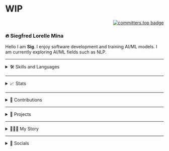# WIP

<div align="right">

[![committers.top badge](https://user-badge.committers.top/philippines/SiegfredLorelle.svg)](https://user-badge.committers.top/philippines/SiegfredLorelle)

</div> 

### 🔥 Siegfred Lorelle Mina 
Hello I am **Sig**. I enjoy software development and training AI/ML models. I am currently exploring AI/ML fields such as NLP.

---

<details>
<summary>🛠️ Skills and Languages</summary>
<br />
<div align="center">
    <!-- Languages -->
    <img src="https://skillicons.dev/icons?i=python,js,cs,php,c,r" />
    <br />
    <!-- DevOps -->
    <img src="https://skillicons.dev/icons?i=git,linux,bash,docker" />
    <br />
    <!-- Web Development -->
    <img src="https://skillicons.dev/icons?i=html,css,bootstrap,react,flask,laravel,wordpress,supabase" />
    <img alt="SQLAlechemy Logo" height="40px" width="40px" style="padding: 5px" src="./icons/skills-and-languages/sql-alchemy.png" />
    <br />
    <!-- Databases -->
    <img src="https://skillicons.dev/icons?i=sqlite,mysql,postgresql" />
    <br />
    <!-- Data and Machine Learning -->
    <img src="https://skillicons.dev/icons?i=tensorflow,sklearn" />
    <img alt="Matplotlib Logo" height="40px" width="40px" style="padding: 5px" src="https://cdn.jsdelivr.net/gh/devicons/devicon@latest/icons/matplotlib/matplotlib-original.svg" />
    <img alt="Keras Logo" height="40px" width="40px" style="padding: 5px" src="https://cdn.jsdelivr.net/gh/devicons/devicon@latest/icons/keras/keras-original.svg" />
    <img alt="Jupyter Logo" height="40px" width="40px" style="padding: 5px" src="https://cdn.jsdelivr.net/gh/devicons/devicon@latest/icons/jupyter/jupyter-original.svg" />
    <img alt="Pandas Logo" height="40px" width="40px" style="padding: 5px" src="./icons/skills-and-languages/pandas.jpg" />
    <img alt="Numpy Logo" height="40px" width="40px" style="padding: 5px" src="https://cdn.jsdelivr.net/gh/devicons/devicon@latest/icons/numpy/numpy-original.svg" />
    <br />
    <!-- Others -->
    <img src="https://skillicons.dev/icons?i=threejs,unity,markdown" />
    <img alt="Apache Cordova Logo" height="40px" width="40px" style="padding: 5px" src="./icons/skills-and-languages/apache-cordova.svg" />
    <br />
</div>
</details>

---

<details>
<summary>📈 Stats</summary>
<br />
<div align="center">
    <img height="175" src="https://github-readme-streak-stats-git-main-siegfredlorelle.vercel.app/?user=SiegfredLorelle&theme=github_dark-blue&exclude_repo=github-readme-streak-stats,github-readme-stats-copy">
    <img height="175" src="https://github-readme-stats-git-main-siegfredlorelle.vercel.app/api?username=SiegfredLorelle&show=prs_merged,prs_merged_percentage&theme=github_dark&rank_icon=github&include_all_commits=true&exclude_repo=github-readme-streak-stats,github-readme-stats-copy">
    <br />
    <img width="400" src="https://github-readme-stats.vercel.app/api/wakatime?username=SiegfredLorelle&layout=compact&theme=github_dark">
    <br />
    <img width="250" src="https://github-readme-stats-git-main-siegfredlorelle.vercel.app/api/top-langs/?username=SiegfredLorelle&layout=donut-vertical&langs_count=20&theme=github_dark&exclude_repo=github-readme-streak-stats,github-readme-stats-copy,laravel-wordpress-prac,portfolio-wp">
</div>
</details>

---

<details>
<summary>🐍 Contributions</summary>
<picture>
  <source media="(prefers-color-scheme: dark)" srcset="https://raw.githubusercontent.com/SiegfredLorelle/SiegfredLorelle/output/github-contribution-grid-snake-dark.svg">
  <source media="(prefers-color-scheme: light)" srcset="https://raw.githubusercontent.com/SiegfredLorelle/SiegfredLorelle/output/github-contribution-grid-snake.svg">
  <img alt="github contribution grid snake animation" src="https://raw.githubusercontent.com/SiegfredLorelle/SiegfredLorelle/output/github-contribution-grid-snake.svg">
</picture>
</details>

---

<details>
<summary>📂 Projects</summary>
<br />
<div align="center">
    <a href="https://github.com/LopezJER/banana-disease-classification-app"><img src="https://github-readme-stats.vercel.app/api/pin/?username=LopezJER&repo=banana-disease-classification-app&description_lines_count=2&theme=github_dark" /></a>
    <a href="https://github.com/SiegfredLorelle/cpe40032-Luksong-Baka-2&theme=github_dark"><img src="https://github-readme-stats.vercel.app/api/pin/?username=SiegfredLorelle&repo=cpe40032-Luksong-Baka-2&description_lines_count=2&theme=github_dark" /></a>
    <a href="https://github.com/SiegfredLorelle/compiled-50"><img src="https://github-readme-stats.vercel.app/api/pin/?username=SiegfredLorelle&repo=compiled-50&description_lines_count=2&theme=github_dark" /></a>
    <a href="https://github.com/SiegfredLorelle/rubiks-solver"><img src="https://github-readme-stats.vercel.app/api/pin/?username=SiegfredLorelle&repo=rubiks-solver&description_lines_count=2&theme=github_dark" /></a>
    <a href="https://github.com/tephnic813/accre-website"><img src="https://github-readme-stats.vercel.app/api/pin/?username=stephnic813&repo=accre-website&description_lines_count=2&theme=github_dark" /></a>
    <a href="https://github.com/SiegfredLorelle/library-management-app&description_lines_count=2&theme=github_dark"><img src="https://github-readme-stats.vercel.app/api/pin/?username=SiegfredLorelle&repo=library-management-app&description_lines_count=2&theme=github_dark" /></a>
    <a href="https://github.com/SiegfredLorelle/personal-website"><img src="https://github-readme-stats.vercel.app/api/pin/?username=SiegfredLorelle&repo=personal-website&description_lines_count=2&theme=github_dark" /></a>
    <a href="https://github.com/SiegfredLorelle/pup-hymn-karaoke"><img src="https://github-readme-stats.vercel.app/api/pin/?username=SiegfredLorelle&repo=pup-hymn-karaoke&description_lines_count=2&theme=github_dark" /></a>
    <a href="https://github.com/edgarpesguerrajr/transcript-generation-system"><img src="https://github-readme-stats.vercel.app/api/pin/?username=edgarpesguerrajr&repo=transcript-generation-system&description_lines_count=2&theme=github_dark" /></a>
    <a href="https://github.com/SiegfredLorelle/contact-tracing-app"><img src="https://github-readme-stats.vercel.app/api/pin/?username=SiegfredLorelle&repo=contact-tracing-app&description_lines_count=2&theme=github_dark" /></a>
    <a href="https://github.com/SiegfredLorelle/address-book"><img src="https://github-readme-stats.vercel.app/api/pin/?username=SiegfredLorelle&repo=address-book&description_lines_count=2&theme=github_dark" /></a>
    <a href="https://github.com/SiegfredLorelle/candy-machine-gui-ver"><img src="https://github-readme-stats.vercel.app/api/pin/?username=SiegfredLorelle&repo=candy-machine-gui-ver&description_lines_count=2&theme=github_dark" /></a>
</div>

</details>

---

<details>
<summary>👨🏻‍💻 My Story</summary>

Hello, I am **Siegfred Lorelle C. Mina**, people usually call me **Sig**. I am a 3rd-year computer engineering student at Polytechnic University of the Philippines - Sta. Mesa.

I was introduced to programming before college, although I started to truly appreciate it in my freshmen years.

I enjoy programming, and now it has become a hobby. In my spare time, I try to work on personal projects, take online courses, or solve LeetCode questions.

I love the challenge, the sense of accomplishment when solving a complicated problem, the broadness of the field, and the never-ending ways to solve and optimize solutions. There is so much to learn in programming.

This passion brought me to school organizations that share the same hobbies such as **Google Developer Student Club - PUP**. It allowed me and other members of the organization to explore different fields, hone our skills, collaborate with peers, and overall gain experiences.
</details>

---

<details>
<summary>🔗 Socials</summary>
<div align="center">
    <a href="https://github.com/SiegfredLorelle"><img height="40px" width="40px" src="./icons/socials/github.svg" /></a>
    <a href="https://www.facebook.com/profile.php?id=1718881634"><img height="40px" width="40px" src="./icons/socials/facebook.svg" /></a>
    <a href="mailto:siegfredlorelle09@gmail.com"><img height="40px" width="40px" src="./icons//socials/mail.svg" /></a>
    <a href="https://www.linkedin.com/in/siegfred-lorelle-mina"><img height="40px" width="40px" src="./icons/socials/linkedin-in.svg" /></a>
    <a href="https://siegfredlorelle.github.io/personal-website"><img height="40px" width="40px" src="./icons/socials/globe.svg" /></a>
    <br />
</div>
</details>



<!-- 
TODOS:
- Add infos on my story
- Add links to imgs/logos
- Dark/Light Mode for stats/projects
 -->